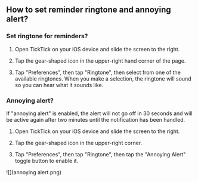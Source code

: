 ## How to set reminder ringtone and annoying alert?

### Set ringtone for reminders?

1. Open TickTick on your iOS device and slide the screen to the right.

2. Tap the gear-shaped icon in the upper-right hand corner of the page.

3. Tap "Preferences", then tap "Ringtone", then select from one of the available ringtones. When you make a selection, the ringtone will sound so you can hear what it sounds like.

### Annoying alert?

If "annoying alert" is enabled, the alert will not go off in 30 seconds and will be active again after two minutes until the notification has been handled.

1. Open TickTick on your iOS device and slide the screen to the right.

2. Tap the gear-shaped icon in the upper-right corner.

3. Tap "Preferences", then tap "Ringtone", then tap the "Annoying Alert" toggle button to enable it.

![](annoying alert.png)

